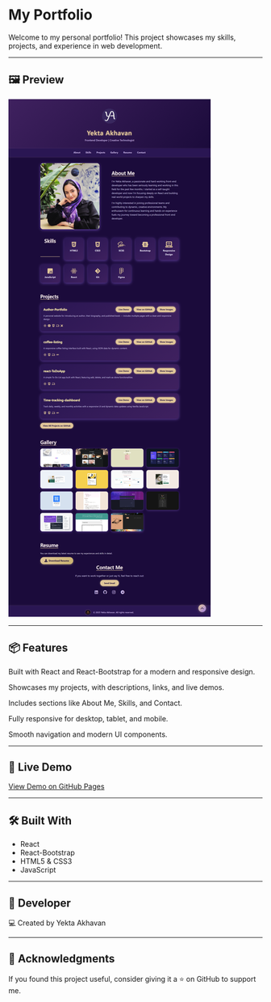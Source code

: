 # My Portfolio

Welcome to my personal portfolio! This project showcases my skills, projects, and experience in web development.

---

## 🖼️ Preview

![Coffee Listing Preview](./Preview.png)

---

## 📦 Features

Built with React and React-Bootstrap for a modern and responsive design.

Showcases my projects, with descriptions, links, and live demos.

Includes sections like About Me, Skills, and Contact.

Fully responsive for desktop, tablet, and mobile.

Smooth navigation and modern UI components.

---

## 🚀 Live Demo

[View Demo on GitHub Pages](https://yektaakhavan.github.io/My-Portfolio/)

---

## 🛠️ Built With

- React  
- React-Bootstrap
- HTML5 & CSS3  
- JavaScript  
 

---

## 👤 Developer

💻 Created by Yekta Akhavan

---

## 🙏 Acknowledgments

If you found this project useful, consider giving it a ⭐ on GitHub to support me.
